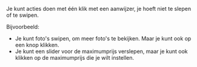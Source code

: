 <!-- @license CC0-1.0 -->

Je kunt acties doen met één klik met een aanwijzer, je hoeft niet te slepen of te swipen.

Bijvoorbeeld:

- Je kunt foto's swipen, om meer foto's te bekijken. Maar je kunt ook op een knop klikken.
- Je kunt een slider voor de maximumprijs verslepen, maar je kunt ook klikken op de maximumprijs die je wilt instellen.
